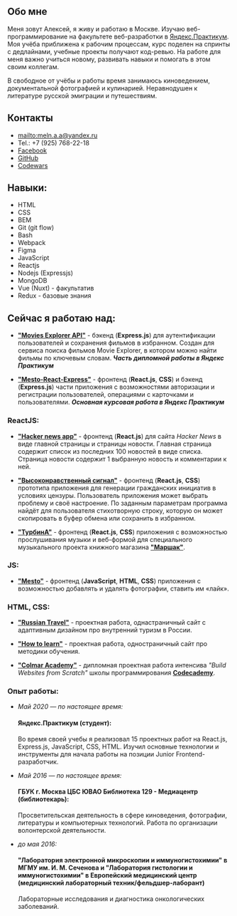 ## Обо мне

Меня зовут Алексей, я живу и работаю в Москве. Изучаю веб-программирование на факультете веб-разработки в [Яндекс.Практикум](https://praktikum.yandex.ru/). Моя учёба приближена к рабочим процессам, курс поделен на спринты с дедлайнами, учебные проекты получают код-ревью. На работе для меня важно учиться новому, развивать навыки и помогать в этом своим коллегам. 

В свободное от учёбы и работы время занимаюсь киноведением, документальной фотографией и кулинарией. Неравнодушен к литературе русской эмиграции и путешествиям.

## Контакты

* <mailto:meln.a.a@yandex.ru> 
* Tel.: +7 (925) 768-22-18 
* [Facebook](https://www.facebook.com/meln.aleksei/) 
* [GitHub](https://github.com/MelnikovAleksei) 
* [Codewars](https://www.codewars.com/users/MelnikovAleksei) 

## Навыки: 

* HTML
* CSS
* BEM
* Git (git flow)
* Bash
* Webpack 
* Figma
* JavaScript
* Reactjs 
* Nodejs (Expressjs) 
* MongoDB 
* Vue (Nuxt) - факультатив 
* Redux - базовые знания

## Сейчас я работаю над: 

* **["Movies Explorer API"](https://github.com/MelnikovAleksei/movies-explorer-api)** - бэкенд (**Express.js**) для аутентификации пользователей и сохранения фильмов в избранном. Создан для сервиса поиска фильмов Movie Explorer, в котором можно найти фильмы по ключевым словам. ***Часть дипломной работы в Яндекс Практикум***

* **["Mesto-React-Express"](https://github.com/MelnikovAleksei/mesto-react-express)** - фронтенд (**React.js**, **CSS**) и бэкенд (**Express.js**) части приложения с возможностями авторизации и регистрации пользователей, операциями с карточками и пользователями. ***Основная курсовая работа в Яндекс Практикум***

### ReactJS:

* **["Hacker news app"](https://github.com/MelnikovAleksei/hacker-news)** - фронтенд (**React.js**) для сайта *Hacker News* в виде главной страницы и страницы новости. Главная страница содержит список из последних 100 новостей в виде списка. Страница новости содержит 1 выбранную новость и комментарии к ней.

* **["Высоконравственный сигнал"](https://github.com/MelnikovAleksei/hackathon-25)** - фронтенд (**React.js**, **CSS**) прототипа приложения для генерации гражданских инициатив в условиях цензуры. Пользователь приложения может выбрать проблему и своё настроение. По заданным параметрам программа найдёт для пользователя стихотворную строку, которую он может скопировать в буфер обмена или сохранить в избранном.

* **["ТурбинА"](https://github.com/MelnikovAleksei/marshak-musical-project)** - фронтенд (**React.js**, **CSS**) приложения с возможностью прослушивания музыки и веб-формой для специального музыкального проекта книжного магазина **["Маршак"](https://marshakbooks.ru/)**.

### JS:

* **["Mesto"](https://github.com/MelnikovAleksei/mesto)** - фронтенд (**JavaScript**, **HTML**, **CSS**) приложения с возможностью добавлять и удалять фотографии, ставить им «лайк». 

### HTML, CSS:

* **["Russian Travel"](https://github.com/MelnikovAleksei/russian-travel)** - проектная работа, однастраничный сайт с адаптивным дизайном про внутренний туризм в России. 

* **["How to learn"](https://github.com/MelnikovAleksei/how-to-learn)** - проектная работа, одностраничный сайт про методики обучения. 

* **["Colmar Academy"](https://github.com/MelnikovAleksei/Colmar-Academy)** - дипломная проектная работа интенсива *"Build Websites from Scratch"* школы программирования **[Codecademy](https://www.codecademy.com/)**. 

### Опыт работы: 

* *Май 2020 — по настоящее время:* 

  #### Яндекс.Практикум (студент):
  
  Во время своей учебы я реализовал 15 проектных работ на React.js, Express.js, JavaScript, CSS, HTML. Изучил основные технологии и инструменты для начала работы на позиции Junior Frontend-разработчик. 
  
* *Май 2016 — по настоящее время:* 

  #### ГБУК г. Москва ЦБС ЮВАО Библиотека 129 - Медиацентр (библиотекарь): 
  
  Просветительская деятельность в сфере киноведения, фотографии, литературы и компьютерных технологий. Работа по организации волонтерской деятельности. 

* *до мая 2016:* 

  #### "Лаборатория электронной микроскопии и иммуногистохимии" в МГМУ им. И. М. Сеченова и "Лаборатория гистологии и иммуногистохимии" в Европейский медицинский центр (медицинский лабораторный техник/фельдшер-лаборант) 
  
  Лабораторные исследования и диагностика онкологических заболеваний. 
